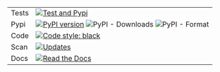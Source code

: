 | | |
|---|---|
| Tests | [![Test and Pypi](https://github.com/fptiangco/numtoolsfpat/actions/workflows/codecov_publish_pypi.yaml/badge.svg)](https://github.com/fptiangco/numtoolsfpat/actions/workflows/codecov_publish_pypi.yaml) |
| Pypi | [![PyPI version](https://badge.fury.io/py/numtoolsfpat.svg)](https://badge.fury.io/py/numtoolsfpat) ![PyPI - Downloads](https://img.shields.io/pypi/dm/numtoolsfpat) ![PyPI - Format](https://img.shields.io/pypi/format/numtoolsfpat) |
| Code | [![Code style: black](https://img.shields.io/badge/code%20style-black-000000.svg)](https://github.com/psf/black) |
| Scan | [![Updates](https://pyup.io/repos/github/fptiangco/numtoolsfpat/shield.svg)](https://pyup.io/repos/github/fptiangco/numtoolsfpat/) |
| Docs | [![Read the Docs](https://readthedocs.org/projects/numtoolsfpat/badge/?version=latest)](https://numtoolsfpat.readthedocs.io/en/latest/) |
